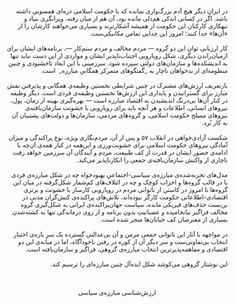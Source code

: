<div dir="rtl">
در ایران دیگر هیچ آدم بزرگ‌واری نمانده که با حکومت اسلامی ذره‌ای همسویی داشته باشد. اگر در کسانی اندکی هم‌دلی مانده بود، آن هم از میان رفته. ویرانگری بنیاد و تبهکاری کارکنان این حکومت از همیشه آشکارترند و بسیاری می‌خواهند کارشان را از «آن‌ها» جدا کنند؛ امروز این جدایی تمامن
مکانیکی‌ست.
<br>
<br>
کار ارزیابی توان این دو گروه ― مردم مخالف و مردم ستم‌کار ―، برنامه‌های ایشان برای ازمیان‌راندن دیگری، شکل رویارویی اجتناب‌ناپذیر ایشان و مواردی از این دست نباید تنها به اندیشکده‌ها و سازمان‌های دولتی سپرده شود. سرزمینی با این ابعاد ناخشنودی و چنین منظومه‌ای از بدخواهان ناچار به _گفتگوهای متمرکز همگانیِ مبارزه_ ‌ است.
<br>
<br>
 بازتعریف ارزش‌های مشترک در چنین شرایطی نخستین وظیفه‌ی همگانی و پذیرفتن نقش مبارز برای گسترانیدن و پایداری این ارزش‌ها نخستین وظیفه‌ی فردی است. دیگر وظیفه‌ در کنار آن‌ها بی‌درنگ اندیشیدن به اقتصاد مبارزه است ― بهره‌گیری بهینه‌ از زمان، پول، نیروهای انسانی، اطلاعات و هر آنچه باید برای رویارویی با خشونت سازمان‌یافته‌ی نیروهای مسلح حکومت اسلامی، و گروه‌های مردمی، سازمان‌ها و دولت‌های پشتیبان آن به کار بُرد. 
<br>
<br>
شکست آزادی‌خواهی در انقلاب ۵۷ و پس از آن، مردم‌نگاری ویژه، نوع پراکندگی و میزان آمادگی نیروهای حکومت اسلامی برای خشونت‌ورزی و این‌همه در کنار همه‌ی آن‌چه با ادامه‌ی حضور ایشان در قدرت از کف طبیعت، مردم و آیندگان آن سرزمین خواهد رفت ناچاری از واکنش سازمان‌یافته‌ی جمعی را انکارناپذیر می‌کند.
<br>
<br>
مدل‌های تجربه‌شده‌ی مبارزه‌ی سیاسی-اجتماعیِ بهبودخواه چه در شکل مبارزه‌ی فردی یا در قالب گروه‌ها و احزاب کوچک و چه در ائتلاف‌های کم‌شمار شکل‌گرفته در میان این گروه‌ها تا امروز در کاستن از ناتوانی مردم در رویارویی کارساز با خشونت‌ و برتری اقتصادی-اطلاعاتی حکومت کارگر نبوده‌اند، تلاش‌های پراکنده‌ی کنش‌گران مدنی در بن‌بست حذف‌های فیزیکی مانده، سیاست جهان‌پراکنده‌ی ایرانی به شکل‌گیری گروه مخالف فراگیر نیانجامیده و عصبانیتِ بدون برنامه و از روی درماندگی تنها به کشته‌شدن بسیاری از معترضان کف خیابان‌ها منجر شده‌ است.
<br>
<br>
در مواجهه با آثار این ناتوانی جمعی مزمن و آن بی‌عدالتی گسترده یک سرِ بازه‌ی اختیار انتخاب بی‌تفاوتی‌ست و سر دیگر آن از کوره در رفتن ناخودآگاه، اما در میانه‌ی این دو اقتصادی و مفاهمه‌پذیرترین انتخاب مبارزه‌ی گروهی، فراگیر و سازمان‌یافته است.
<br>
<br>
این نوشتار گروهی می‌کوشد شکل ایده‌آل چنین مبارزه‌ای را ترسیم کند.
</div>
<br>
<br>
<p align="center">
ارزش‌شناسی مبارزه‌ی سیاسی
</p>
<br>
<br>